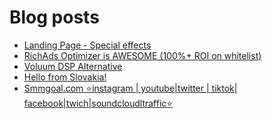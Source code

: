 # Blog posts
<!-- BLOG-POST-LIST:START -->
- [Landing Page - Special effects](https://afflift.com/f/threads/landing-page-special-effects.10453/)
- [RichAds Optimizer is AWESOME &lpar;100%+ ROI on whitelist&rpar;](https://afflift.com/f/threads/richads-optimizer-is-awesome-100-roi-on-whitelist.10452/)
- [Voluum DSP Alternative](https://afflift.com/f/threads/voluum-dsp-alternative.10435/)
- [Hello from Slovakia!](https://afflift.com/f/threads/hello-from-slovakia.10449/)
- [Smmgoal.com ⭐instagram | youtube|twitter | tiktok| facebook|twich|soundcloudltraffic⭐](https://afflift.com/f/threads/smmgoal-com-%E2%AD%90instagram-youtube-twitter-tiktok-facebook-twich-soundcloudltraffic%E2%AD%90.6393/)
<!-- BLOG-POST-LIST:END -->
